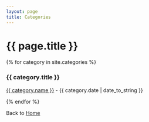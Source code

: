 ```yaml
---
layout: page
title: Categories
---
```


# {{ page.title }}

{% for category in site.categories %}

### {{ category.title }}

[{{ category.name }}]({{site.url}}{{site.baseurl}}{{category.url}}) - {{ category.date | date_to_string }}

{% endfor %}

Back to [Home](/)